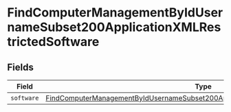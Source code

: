 # FindComputerManagementByIdUsernameSubset200ApplicationXMLRestrictedSoftware


## Fields

| Field                                                                                                                                                                                                 | Type                                                                                                                                                                                                  | Required                                                                                                                                                                                              | Description                                                                                                                                                                                           |
| ----------------------------------------------------------------------------------------------------------------------------------------------------------------------------------------------------- | ----------------------------------------------------------------------------------------------------------------------------------------------------------------------------------------------------- | ----------------------------------------------------------------------------------------------------------------------------------------------------------------------------------------------------- | ----------------------------------------------------------------------------------------------------------------------------------------------------------------------------------------------------- |
| `software`                                                                                                                                                                                            | [FindComputerManagementByIdUsernameSubset200ApplicationXMLRestrictedSoftwareSoftware](../../models/operations/findcomputermanagementbyidusernamesubset200applicationxmlrestrictedsoftwaresoftware.md) | :heavy_minus_sign:                                                                                                                                                                                    | N/A                                                                                                                                                                                                   |